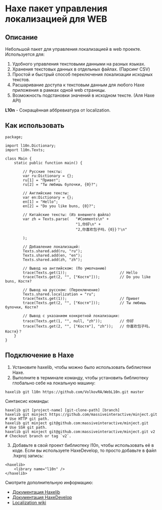 # Haxe пакет управления локализацией для WEB

Описание
------------------------------

Небольшой пакет для управления локализацией в web проекте.
Используется для:
1. Удобного управления текстовыми данными на разных языках. 
2. Хранения текстовых данных в отдельных файлах. (Парсинг CSV)
3. Простой и быстрый способ переключения локализации исходных текстов.
4. Расшаривание доступа к текстовым данным для любого Haxe приложения в рамках одной web страницы.
5. Возможность подстановки значений в исходном тексте. (Аля Haxe API)

**L10n** - Сокращённая аббревиатура от localization.

Как использовать
------------------------------

```
package;

import l10n.Dictionary;
import l10n.Texts;

class Main {
    static public function main() {
        
        // Русские тексты:
        var ru:Dictionary = {};
        ru[1] = "Привет";
        ru[2] = "Ты любишь булочки, {0}?";

        // Английские тексты:
        var en:Dictionary = {};
        en[1] = "Hello";
        en[2] = "Do you like buns, {0}?";
        
        // Китайские тексты: (Из внешнего файла)
        var zh = Texts.parse(   "#Comments\n" + 
                                "1,你好\n" +
                                "2,你喜欢包子吗，{0}}？\n"

        );

        // Добавление локализаций:
        Texts.shared.add(ru, "ru");
        Texts.shared.add(en, "en");
        Texts.shared.add(zh, "zh");

        // Вывод на английском: (По умолчанию)
        trace(Texts.get(1));                        // Hello
        trace(Texts.get(2, "", ["Костя"]));         // Do you like buns, Костя?

        // Вывод на русском: (Переключение)
        Texts.shared.localization = "ru";
        trace(Texts.get(1));                        // Привет
        trace(Texts.get(2, "", ["Костя"]));         // Ты любишь булочки, Костя?

        // Вывод с указанием конкретной локализации:
        trace(Texts.get(1, "", null, "zh"));        // 你好
        trace(Texts.get(2, "", ["Костя"], "zh"));   // 你喜欢包子吗，Костя}？
    }
}
```

Подключение в Haxe
------------------------------

1. Установите haxelib, чтобы можно было использовать библиотеки Haxe.
2. Выполните в терминале команду, чтобы установить библиотеку глобально себе на локальную машину:
```
haxelib git l10n https://github.com/VolkovRA/WebL10n.git master
```
Синтаксис команды:
```
haxelib git [project-name] [git-clone-path] [branch]
haxelib git minject https://github.com/massiveinteractive/minject.git         # Use HTTP git path.
haxelib git minject git@github.com:massiveinteractive/minject.git             # Use SSH git path.
haxelib git minject git@github.com:massiveinteractive/minject.git v2          # Checkout branch or tag `v2`.
```
3. Добавьте в свой проект библиотеку l10n, чтобы использовать её в коде. Если вы используете HaxeDevelop, то просто добавьте в файл .hxproj запись:
```
<haxelib>
	<library name="l10n" />
</haxelib>
```

Смотрите дополнительную информацию:
 * [Документация Haxelib](https://lib.haxe.org/documentation/using-haxelib/ "Using Haxelib")
 * [Документация HaxeDevelop](https://haxedevelop.org/configure-haxe.html "Configure Haxe")
 * [Localization wiki](https://en.wikipedia.org/wiki/Internationalization_and_localization "Internationalization and localization")
